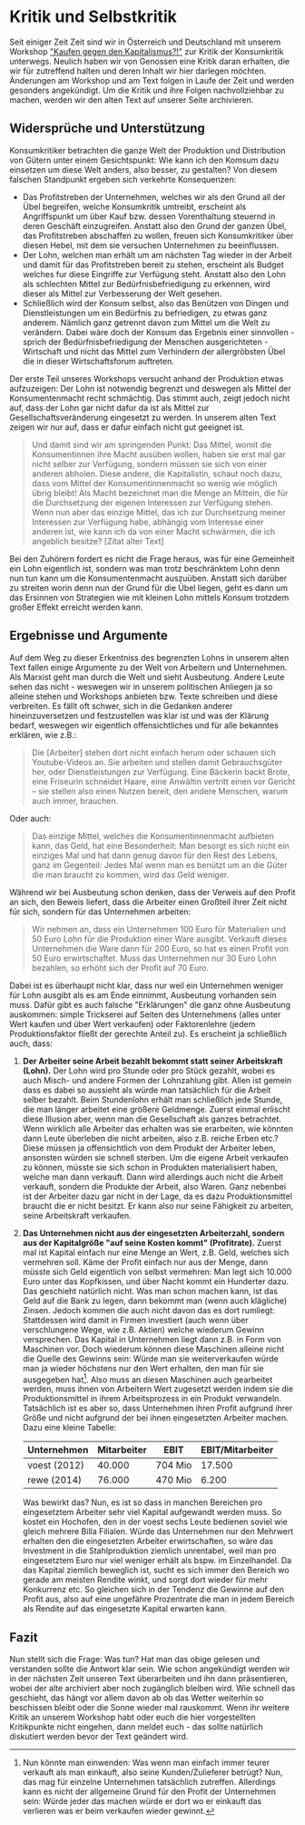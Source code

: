 # Kritik und Selbstkritik
Seit einiger Zeit Zeit sind wir in Österreich und Deutschland mit unserem Workshop ["Kaufen gegen den Kapitalismus?!"](https://geskrit.wordpress.com/texte/kaufen-gegen-den-kapitalismus/) zur Kritik der Konsumkritik unterwegs. Neulich haben wir von Genossen eine Kritik daran erhalten, die wir für zutreffend halten und deren Inhalt wir hier darlegen möchten. Änderungen am Workshop und am Text folgen in Laufe der Zeit und werden gesonders angekündigt. Um die Kritik und ihre Folgen nachvollziehbar zu machen, werden wir den alten Text auf unserer Seite archivieren.

## Widersprüche und Unterstützung
Konsumkritiker betrachten die ganze Welt der Produktion und Distribution von Gütern unter einem Gesichtspunkt: Wie kann ich den Komsum dazu einsetzen um diese Welt anders, also besser, zu gestalten? Von diesem falschen Standpunkt ergeben sich verkehrte Konsequenzen:

* Das Profitstreben der Unternehmen, welches wir als den Grund all der Übel begreifen, welche Konsumkritik umtreibt, erscheint als Angriffspunkt um über Kauf bzw. dessen Vorenthaltung steuernd in deren Geschäft einzugreifen. Anstatt also den Grund der ganzen Übel, das Profitstreben abschaffen zu wollen, freuen sich Konsumkritiker über diesen Hebel, mit dem sie versuchen Unternehmen zu beeinflussen.
* Der Lohn, welchen man erhält um am nächsten Tag wieder in der Arbeit und damit für das Profitstreben bereit zu stehen, erscheint als Budget welches fur diese Eingriffe zur Verfügung steht. Anstatt also den Lohn als schlechten Mittel zur Bedürfnisbefriedigung zu erkennen, wird dieser als Mittel zur Verbesserung der Welt gesehen.
* Schließlich wird der Konsum selbst, also das Benützen von Dingen und Dienstleistungen um ein Bedürfnis zu befriedigen, zu etwas ganz anderem. Nämlich ganz getrennt davon zum Mittel um die Welt zu verändern. Dabei wäre doch der Konsum das Ergebnis einer sinnvollen - sprich der Bedürfnisbefriedigung der Menschen ausgerichteten - Wirtschaft und nicht das Mittel zum Verhindern der allergröbsten Übel die in dieser Wirtschaftsforum auftreten.

Der erste Teil unseres Workshops versucht anhand der Produktion etwas aufzuzeigen: Der Lohn ist notwendig begrenzt und deswegen als Mittel der Konsumentenmacht recht schmächtig. Das stimmt auch, zeigt jedoch nicht auf, dass der Lohn gar nicht dafur da ist als Mittel zur Gesellschaftsveränderung eingesetzt zu werden. In unserem alten Text zeigen wir nur auf, dass er dafur einfach nicht gut geeignet ist.

>Und damit sind wir am springenden Punkt: Das Mittel, womit die Konsumentinnen ihre Macht ausüben wollen, haben sie erst mal gar nicht selber zur Verfügung, sondern müssen sie sich von einer anderen abholen. Diese andere, die Kapitalistin, schaut noch dazu, dass vom Mittel der Konsumentinnenmacht so wenig wie möglich übrig bleibt! Als Macht bezeichnet man die Menge an Mitteln, die für die Durchsetzung der eigenen Interessen zur Verfügung stehen. Wenn nun aber das einzige Mittel, das ich zur Durchsetzung meiner Interessen zur Verfügung habe, abhängig vom Interesse einer anderen ist, wie kann ich da von einer Macht schwärmen, die ich angeblich besitze? [Zitat alter Text]

Bei den Zuhörern fordert es nicht die Frage heraus, was für eine Gemeinheit ein Lohn eigentlich ist, sondern was man trotz beschränktem Lohn denn nun tun kann um die Konsumentenmacht auszuüben. Anstatt sich darüber zu streiten worin denn nun der Grund für die Übel liegen, geht es dann um das Ersinnen von Strategien wie mit kleinen Lohn mittels Konsum trotzdem großer Effekt erreicht werden kann.

## Ergebnisse und Argumente
Auf dem Weg zu dieser Erkentniss des begrenzten Lohns in unserem alten Text fallen einige Argumente zu der Welt von Arbeitern und Unternehmen. Als Marxist geht man durch die Welt und sieht Ausbeutung. Andere Leute sehen das nicht - weswegen wir in unserem politischen Anliegen ja so alleine stehen und Workshops anbieten bzw. Texte schreiben und diese verbreiten. Es fällt oft schwer, sich in die Gedanken anderer hineinzuversetzen und festzustellen was klar ist und was der Klärung bedarf, weswegen wir eigentlich offensichtliches und für alle bekanntes erklären, wie z.B.:
>Die [Arbeiter] stehen dort nicht einfach herum oder schauen sich Youtube-Videos an. Sie arbeiten und stellen damit Gebrauchsgüter her, oder Dienstleistungen zur Verfügung. Eine Bäckerin backt Brote, eine Friseurin schneidet Haare, eine Anwältin vertritt einen vor Gericht – sie stellen also einen Nutzen bereit, den andere Menschen, warum auch immer, brauchen.
>


Oder auch:


>Das einzige Mittel, welches die Konsumentinnenmacht aufbieten kann, das Geld, hat eine Besonderheit: Man besorgt es sich nicht ein einziges Mal und hat dann genug davon für den Rest des Lebens, ganz im Gegenteil: Jedes Mal wenn man es benützt um an die Güter die man braucht zu kommen, wird das Geld weniger.

Während wir bei Ausbeutung schon denken, dass der Verweis auf den Profit an sich, den Beweis liefert, dass die Arbeiter einen Großteil ihrer Zeit nicht für sich, sondern für das Unternehmen arbeiten:
>Wir nehmen an, dass ein Unternehmen 100 Euro für Materialien und 50 Euro Lohn für die Produktion einer Ware ausgibt. Verkauft dieses Unternehmen die Ware dann für 200 Euro, so hat es einen Profit von 50 Euro erwirtschaftet. Muss das Unternehmen nur 30 Euro Lohn bezahlen, so erhöht sich der Profit auf 70 Euro.

Dabei ist es überhaupt nicht klar, dass nur weil ein Unternehmen weniger für Lohn ausgibt als es am Ende einnimmt, Ausbeutung vorhanden sein muss. Dafür gibt es auch falsche "Erklärungen" die ganz ohne Ausbeutung auskommen: simple Trickserei auf Seiten des Unternehmens (alles unter Wert kaufen und über Wert verkaufen) oder Faktorenlehre (jedem Produktionsfaktor fließt der gerechte Anteil zu). Es erscheint ja schließlich auch, dass:

1. **Der Arbeiter seine Arbeit bezahlt bekommt statt seiner Arbeitskraft (Lohn).**
Der Lohn wird pro Stunde oder pro Stück gezahlt, wobei es auch Misch- und andere Formen der Lohnzahlung gibt. Allen ist gemein dass es dabei so aussieht als würde man tatsächlich für die Arbeit selber bezahlt. Beim Stundenlohn erhält man schließlich jede Stunde, die man länger arbeitet eine größere Geldmenge.
Zuerst einmal erlischt diese Illusion aber, wenn man die Gesellschaft als ganzes betrachtet. Wenn wirklich alle Arbeiter das erhalten was sie erarbeiten, wie könnten dann Leute überleben die nicht arbeiten, also z.B. reiche Erben etc.? Diese müssen ja offensichtlich von dem Produkt der Arbeiter leben, ansonsten würden sie schnell sterben.
Um die eigene Arbeit verkaufen zu können, müsste sie sich schon in Produkten materialisiert haben, welche man dann verkauft. Dann wird allerdings auch nicht die Arbeit verkauft, sondern die Produkte der Arbeit, also Waren. Ganz nebenbei ist der Arbeiter dazu gar nicht in der Lage, da es dazu Produktionsmittel braucht die er nicht besitzt. Er kann also nur seine Fähigkeit zu arbeiten, seine Arbeitskraft verkaufen.
2. **Das Unternehmen nicht aus der eingesetzten Arbeiterzahl, sondern aus der Kapitalgröße "auf seine Kosten kommt" (Profitrate).**
Zuerst mal ist Kapital einfach nur eine Menge an Wert, z.B. Geld, welches sich vermehren soll. Käme der Profit einfach nur aus der Menge, dann müsste sich Geld eigentlich von selbst vermehren: Man legt sich 10.000 Euro unter das Kopfkissen, und über Nacht kommt ein Hunderter dazu. Das geschieht natürlich nicht. Was man schon machen kann, ist das Geld auf die Bank zu legen, dann bekommt man (wenn auch klägliche) Zinsen. Jedoch kommen die auch nicht davon das es dort rumliegt: Stattdessen wird damit in Firmen investiert (auch wenn über verschlungene Wege, wie z.B. Aktien) welche wiederum Gewinn versprechen. Das Kapital in Unternehmen liegt dann z.B. in Form von Maschinen vor. Doch wiederum können diese Maschinen alleine nicht die Quelle des Gewinns sein: Würde man sie weiterverkaufen würde man ja wieder höchstens nur den Wert erhalten, den man für sie ausgegeben hat[^prellerei]. Also muss an diesen Maschinen auch gearbeitet werden, muss ihnen von Arbeitern Wert zugesetzt werden indem sie die Produktionsmittel in ihrem Arbeitsprozess in ein Produkt verwandeln.
Tatsächlich ist es aber so, dass Unternehmen ihren Profit aufgrund ihrer Größe und nicht aufgrund der bei ihnen eingesetzten Arbeiter machen. Dazu eine kleine Tabelle:

	Unternehmen | Mitarbeiter | EBIT | EBIT/Mitarbeiter
	--- | --- | --- | ---
	voest (2012) | 40.000 | 704 Mio | 17.500
	rewe (2014) | 76.000 | 470 Mio | 6.200

	Was bewirkt das? Nun, es ist so dass in manchen Bereichen pro eingesetztem Arbeiter sehr viel Kapital aufgewandt werden muss. So kostet ein Hochofen, den in der voest sechs Leute bedienen soviel wie gleich mehrere Billa Filialen. Würde das Unternehmen nur den Mehrwert erhalten den die eingesetzten Arbeiter erwirtschaften, so wäre das Investment in die Stahlproduktion ziemlich unrentabel, weil man pro eingesetztem Euro nur viel weniger erhält als bspw. im Einzelhandel.
Da das Kapital ziemlich beweglich ist, sucht es sich immer den Bereich wo gerade am meisten Rendite winkt, und sorgt dort wieder für mehr Konkurrenz etc. So gleichen sich in der Tendenz die Gewinne auf den Profit aus, also auf eine ungefähre Prozentrate die man in jedem Bereich als Rendite auf das eingesetzte Kapital erwarten kann.

## Fazit
Nun stellt sich die Frage: Was tun? Hat man das obige gelesen und verstanden sollte die Antwort klar sein. Wie schon angekündigt werden wir in der nächsten Zeit unseren Text überarbeiten und ihn dann präsentieren, wobei der alte archiviert aber noch zugänglich bleiben wird. Wie schnell das geschieht, das hängt vor allem davon ab ob das Wetter weiterhin so beschissen bleibt oder die Sonne wieder mal rauskommt. Wenn ihr weitere Kritik an unserem Workshop habt oder euch die hier vorgestellten Kritikpunkte nicht eingehen, dann meldet euch - das sollte natürlich diskutiert werden bevor der Text geändert wird.

[^prellerei]: Nun könnte man einwenden: Was wenn man einfach immer teurer verkauft als man einkauft, also seine Kunden/Zulieferer betrügt? Nun, das mag für einzelne Unternehmen tatsächlich zutreffen. Allerdings kann es nicht der allgemeine Grund für den Profit der Unternehmen sein: Würde jeder das machen würde er dort wo er einkauft das verlieren was er beim verkaufen wieder gewinnt.
